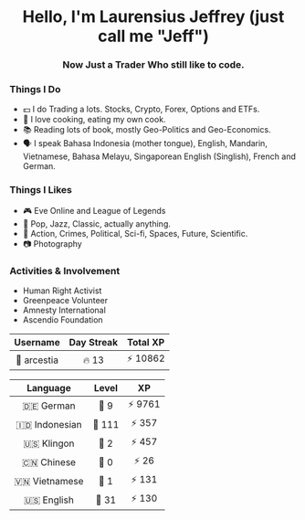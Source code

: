 <h1 align="center">Hello, I'm Laurensius Jeffrey (just call me "Jeff")</h1>
<h3 align="center">Now Just a Trader Who still like to code.</h3>

### Things I Do
- 💵 I do Trading a lots. Stocks, Crypto, Forex, Options and ETFs.
- 🍳 I love cooking, eating my own cook.
- 📚 Reading lots of book, mostly Geo-Politics and Geo-Economics.
- 🗣️ I speak Bahasa Indonesia (mother tongue), English, Mandarin, Vietnamese, Bahasa Melayu, Singaporean English (Singlish), French and German.


### Things I Likes
- 🎮 Eve Online and League of Legends
- 🎵 Pop, Jazz, Classic, actually anything.
- 🎥 Action, Crimes, Political, Sci-fi, Spaces, Future, Scientific.
- 📷 Photography

### Activities & Involvement 
- Human Right Activist
- Greenpeace Volunteer
- Amnesty International
- Ascendio Foundation

<!--START_SECTION:duolingoStats-->
<!-- Automatically generated with https://github.com/centrumek/duolingo-readme-stats-->

| Username | Day Streak | Total XP |
|:---:|:---:|:---:|
| 👤 arcestia | 🔥 13 | ⚡ 10862 |

| Language | Level | XP |
|:---:|:---:|:---:|
| 🇩🇪 German | 👑 9 | ⚡ 9761 |
| 🇮🇩 Indonesian | 👑 111 | ⚡ 357 |
| 🇺🇸 Klingon | 👑 2 | ⚡ 457 |
| 🇨🇳 Chinese | 👑 0 | ⚡ 26 |
| 🇻🇳 Vietnamese | 👑 1 | ⚡ 131 |
| 🇺🇸 English | 👑 31 | ⚡ 130 |

<!--END_SECTION:duolingoStats-->

